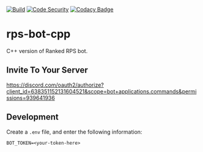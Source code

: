 [![Build](https://github.com/tarolling/rps-bot-cpp/actions/workflows/docker-image.yml/badge.svg)](https://github.com/tarolling/rps-bot-cpp/actions/workflows/docker-image.yml)
[![Code Security](https://github.com/tarolling/rps-bot-cpp/actions/workflows/codeql.yml/badge.svg)](https://github.com/tarolling/rps-bot-cpp/actions/workflows/codeql.yml)
[![Codacy Badge](https://app.codacy.com/project/badge/Grade/28b8cd2334a54aecb26c1386f877d169)](https://app.codacy.com/gh/tarolling/rps-bot-cpp/dashboard?utm_source=gh&utm_medium=referral&utm_content=&utm_campaign=Badge_grade)

# rps-bot-cpp

C++ version of Ranked RPS bot.

## Invite To Your Server

<https://discord.com/oauth2/authorize?client_id=638351152131604521&scope=bot+applications.commands&permissions=939641936>

## Development

Create a `.env` file, and enter the following information:

```env
BOT_TOKEN=<your-token-here>
```
